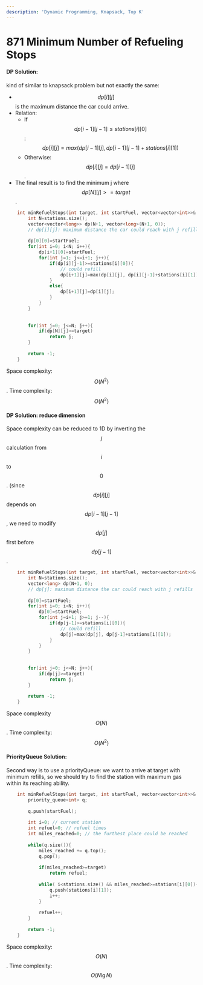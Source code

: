 ```yaml
---
description: 'Dynamic Programming, Knapsack, Top K'
---
```


# 871 Minimum Number of Refueling Stops

#### DP Solution:

kind of similar to knapsack problem but not exactly the same:

- $$dp[i][j]$$ is the maximum distance the car could arrive. 
- Relation:
  - If $$dp[i-1][j-1]\leq stations[i][0]$$:
  $$dp[i][j]=max(dp[i-1][j], dp[i-1][j-1]+stations[i][1])$$
  - Otherwise: 
  $$dp[i][j]=dp[i-1][j]$$.
- The final result is to find the minimum j where $$dp[N][j]>=target$$.

```cpp
    int minRefuelStops(int target, int startFuel, vector<vector<int>>& stations) {
        int N=stations.size();
        vector<vector<long>> dp(N+1, vector<long>(N+1, 0));
        // dp[i][j]: maximum distance the car could reach with j refills from [0,i) stations
        
        dp[0][0]=startFuel;
        for(int i=0; i<N; i++){
            dp[i+1][0]=startFuel;
            for(int j=1; j<=i+1; j++){
                if(dp[i][j-1]>=stations[i][0]){
                    // could refill
                    dp[i+1][j]=max(dp[i][j], dp[i][j-1]+stations[i][1]);
                }
                else{
                    dp[i+1][j]=dp[i][j];
                }
            }
        }
        
        
        for(int j=0; j<=N; j++){
            if(dp[N][j]>=target)
                return j;
        }
        
        return -1;
    }
```
Space complexity: $$O(N^2)$$. Time complexity: $$O(N^{2})$$

#### DP Solution: reduce dimension

Space complexity can be reduced to 1D by inverting the $$j$$ calculation from $$i$$ to $$0$$. (since $$dp[i][j]$$ depends on $$dp[i-1][j-1]$$, we need to modify $$dp[j]$$ first before $$dp[j-1]$$. 

```cpp
    int minRefuelStops(int target, int startFuel, vector<vector<int>>& stations) {
        int N=stations.size();
        vector<long> dp(N+1, 0);
        // dp[j]: maximum distance the car could reach with j refills
        
        dp[0]=startFuel;
        for(int i=0; i<N; i++){
            dp[0]=startFuel;
            for(int j=i+1; j>=1; j--){
                if(dp[j-1]>=stations[i][0]){
                    // could refill
                    dp[j]=max(dp[j], dp[j-1]+stations[i][1]);
                }
            }
        }
        
        
        for(int j=0; j<=N; j++){
            if(dp[j]>=target)
                return j;
        }
        
        return -1;
    }
```
Space complexity $$O(N)$$. Time complexity: $$O(N^2)$$

#### PriorityQueue Solution:
Second way is to use a priorityQueue: 
  we want to arrive at target with minimum refills, so we should try to find the station with maximum gas within its reaching ability.

```cpp
    int minRefuelStops(int target, int startFuel, vector<vector<int>>& stations) {     
        priority_queue<int> q;
        
        q.push(startFuel);
        
        int i=0; // current station
        int refuel=0; // refuel times
        int miles_reached=0; // the furthest place could be reached
        
        while(q.size()){
            miles_reached += q.top();
            q.pop();
            
            if(miles_reached>=target)
                return refuel;
            
            while( i<stations.size() && miles_reached>=stations[i][0]){ // stations the car could arrive with one fill
                q.push(stations[i][1]);
                i++;
            }
            
            refuel++;
        }
        
        return -1;
    }
```
Space complexity: $$O(N)$$. Time complexity: $$O(N \lg N)$$

